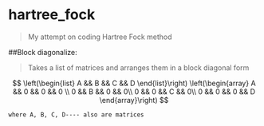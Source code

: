 # hartree_fock
>My attempt on coding Hartree Fock method

##Block diagonalize:
>	Takes a list of matrices and arranges them in a block diagonal form

$$
\left(\begin{list}
A && B && C && D
\end{list}\right)
\left(\begin{array}
A && 0 && 0 && 0 \\
0 && B && 0 && 0\\
0 && 0 && C && 0\\
0 && 0 && 0 && D
\end{array}\right)
$$

	where A, B, C, D---- also are matrices

